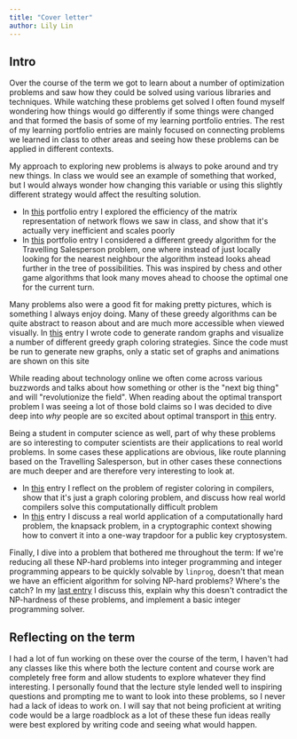 ```yaml
---
title: "Cover letter"
author: Lily Lin
---
```


## Intro

Over the course of the term we got to learn about a number of optimization problems and saw how they could be solved using various libraries and techniques. While watching these problems get solved I often found myself wondering how things would go differently if some things were changed and that formed the basis of some of my learning portfolio entries. The rest of my learning portfolio entries are mainly focused on connecting problems we learned in class to other areas and seeing how these problems can be applied in different contexts.

My approach to exploring new problems is always to poke around and try new things. In class we would see an example of something that worked, but I would always wonder how changing this variable or using this slightly different strategy would affect the resulting solution.

- In [this](/math441-learning-portfolio/post/smaller_network_matrix_tests/) portfolio entry I explored the efficiency of the matrix representation of network flows we saw in class, and show that it's actually very inefficient and scales poorly
- In [this](/math441-learning-portfolio/post/alternative_nearest_neighbours/) portfolio entry I considered a different greedy algorithm for the Travelling Salesperson problem, one where instead of just locally looking for the nearest neighbour the algorithm instead looks ahead further in the tree of possibilities. This was inspired by chess and other game algorithms that look many moves ahead to choose the optimal one for the current turn.

Many problems also were a good fit for making pretty pictures, which is something I always enjoy doing. Many of these greedy algorithms can be quite abstract to reason about and are much more accessible when viewed visually. In [this](/math441-learning-portfolio/post/graph_coloring_animations/) entry I wrote code to generate random graphs and visualize a number of different greedy graph coloring strategies. Since the code must be run to generate new graphs, only a static set of graphs and animations are shown on this site

While reading about technology online we often come across various buzzwords and talks about how something or other is the "next big thing" and will "revolutionize the field". When reading about the optimal transport problem I was seeing a lot of those bold claims so I was decided to dive deep into _why_ people are so excited about optimal transport in [this](/math441-learning-portfolio/post/optimal_transport/) entry.

Being a student in computer science as well, part of why these problems are so interesting to computer scientists are their applications to real world problems. In some cases these applications are obvious, like route planning based on the Travelling Salesperson, but in other cases these connections are much deeper and are therefore very interesting to look at.

- In [this](/math441-learning-portfolio/post/graph_coloring_and_register_allocation/) entry I reflect on the problem of register coloring in compilers, show that it's just a graph coloring problem, and discuss how real world compilers solve this computationally difficult problem
- In [this](/math441-learning-portfolio/post/cryptography_and_lattices/) entry I discuss a real world application of a computationally hard problem, the knapsack problem, in a cryptographic context showing how to convert it into a one-way trapdoor for a public key cryptosystem.

Finally, I dive into a problem that bothered me throughout the term: If we're reducing all these NP-hard problems into integer programming and integer programming appears to be quickly solvable by `linprog`, doesn't that mean we have an efficient algorithm for solving NP-hard problems? Where's the catch? In my [last entry](/math441-learning-portfolio/post/how_does_linprog_ip_work/) I discuss this, explain why this doesn't contradict the NP-hardness of these problems, and implement a basic integer programming solver.

## Reflecting on the term

I had a lot of fun working on these over the course of the term, I haven't had any classes like this where both the lecture content and course work are completely free form and allow students to explore whatever they find interesting. I personally found that the lecture style lended well to inspiring questions and prompting me to want to look into these problems, so I never had a lack of ideas to work on. I will say that not being proficient at writing code would be a large roadblock as a lot of these these fun ideas really were best explored by writing code and seeing what would happen.